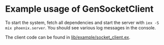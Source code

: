 # Example usage of GenSocketClient

To start the system, fetch all dependencies and start the server with `iex -S mix phoenix.server`.
You should see various log messages in the console.

The client code can be found in [lib/example/socket_client.ex](lib/example/socket_client.ex).
